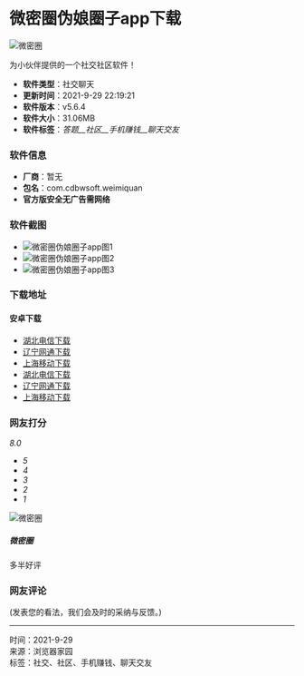 # 微密圈伪娘圈子app下载

![微密圈](https://imgo.liulanqi.net/img2019/11/25/14/2019112528960780_APP.png)

为小伙伴提供的一个社交社区软件！

- **软件类型**：社交聊天
- **更新时间**：2021-9-29 22:19:21
- **软件版本**：v5.6.4
- **软件大小**：31.06MB
- **软件标签**：_答题__社区__手机赚钱__聊天交友_

### 软件信息

- **厂商**：暂无
- **包名**：com.cdbwsoft.weimiquan
- **官方版安全无广告需网络**

### 软件截图

- ![微密圈伪娘圈子app图1](https://imgo.liulanqi.net/img2019/11/25/13/2019112513554753327.jpg)
- ![微密圈伪娘圈子app图2](https://imgo.liulanqi.net/img2019/11/25/13/2019112513554710113.jpg)
- ![微密圈伪娘圈子app图3](https://imgo.liulanqi.net/img2019/11/25/13/2019112513554716368.jpg)

### 下载地址

#### 安卓下载

- [湖北电信下载](http://gyxzliu2.ifcgxvh.com/hk2/gx/weimiquan.apk)
- [辽宁网通下载](http://gyxzliu2.ifcgxvh.com/hk2/gx/weimiquan.apk)
- [上海移动下载](http://gyxzliu2.ifcgxvh.com/hk2/gx/weimiquan.apk)
- [湖北电信下载](http://gyxzliu3.ifcgxvh.com/gx3/19/wmnnmfq1159461.apk)
- [辽宁网通下载](http://gyxzliu3.ifcgxvh.com/gx3/19/wmnnmfq1159461.apk)
- [上海移动下载](http://gyxzliu3.ifcgxvh.com/gx3/19/wmnnmfq1159461.apk)

### 网友打分

_8.0_

- _5_
- _4_
- _3_
- _2_
- _1_

![微密圈](https://imgo.liulanqi.net/img2019/11/25/14/2019112528960780_APP.png)

##### 微密圈

多半好评

### 网友评论

(发表您的看法，我们会及时的采纳与反馈。) 

---

时间：2021-9-29  
来源：浏览器家园  
标签：社交、社区、手机赚钱、聊天交友